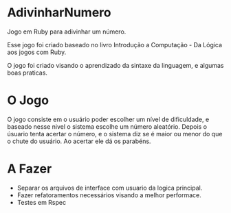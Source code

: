 # AdivinharNumero
Jogo em Ruby para adivinhar um número.

Esse jogo foi criado baseado no livro Introdução a Computação - Da Lógica aos jogos com Ruby.

O jogo foi criado visando o aprendizado da sintaxe da linguagem, e algumas boas praticas.

# O Jogo
O jogo consiste em o usuário poder escolher um nível de dificuldade, e baseado nesse nivel o sistema escolhe um número aleatório.
Depois o úsuario tenta acertar o número, e o sistema diz se é maior ou menor do que o chute do usuário. Ao acertar ele dá 
os parabéns.

# A Fazer
+ Separar os arquivos de interface com usuario da logica principal.
+ Fazer refatoramentos necessários visando a melhor performace.
+ Testes em Rspec
